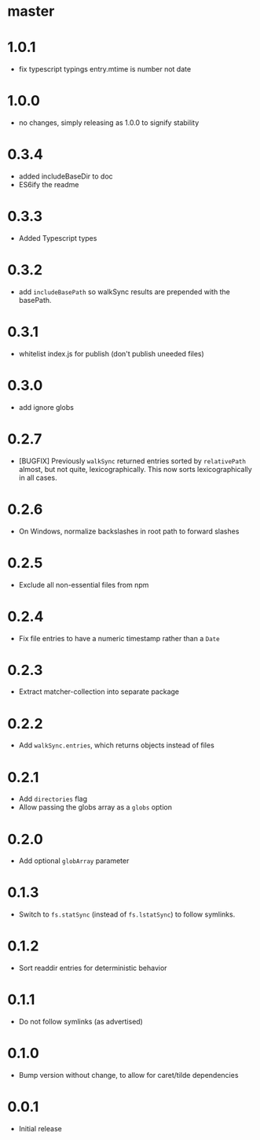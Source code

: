 # master

# 1.0.1

* fix typescript typings entry.mtime is number not date

# 1.0.0

* no changes, simply releasing as 1.0.0 to signify stability

# 0.3.4

* added includeBaseDir to doc
* ES6ify the readme

# 0.3.3

* Added Typescript types

# 0.3.2

* add `includeBasePath` so walkSync results are prepended with the basePath.

# 0.3.1

* whitelist index.js for publish (don't publish uneeded files)

# 0.3.0

* add ignore globs

# 0.2.7

* [BUGFIX] Previously `walkSync` returned entries sorted by `relativePath`
  almost, but not quite, lexicographically. This now sorts lexicographically in
  all cases.

# 0.2.6

* On Windows, normalize backslashes in root path to forward slashes

# 0.2.5

* Exclude all non-essential files from npm

# 0.2.4

* Fix file entries to have a numeric timestamp rather than a `Date`

# 0.2.3

* Extract matcher-collection into separate package

# 0.2.2

* Add `walkSync.entries`, which returns objects instead of files

# 0.2.1

* Add `directories` flag
* Allow passing the globs array as a `globs` option

# 0.2.0

* Add optional `globArray` parameter

# 0.1.3

* Switch to `fs.statSync` (instead of `fs.lstatSync`) to follow symlinks.

# 0.1.2

* Sort readdir entries for deterministic behavior

# 0.1.1

* Do not follow symlinks (as advertised)

# 0.1.0

* Bump version without change, to allow for caret/tilde dependencies

# 0.0.1

* Initial release
